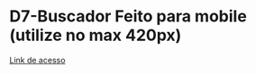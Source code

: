 # D7-Buscador Feito para mobile (utilize no max 420px)
<a href="https://inczdan.github.io/D7-Buscador/">Link de acesso</a>
